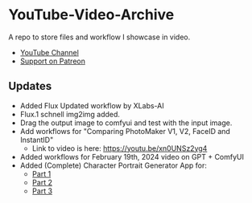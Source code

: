 # YouTube-Video-Archive
A repo to store files and workflow I showcase in video.

- [YouTube Channel](https://www.youtube.com/@CodeCraftersCorner)
- [Support on Patreon](https://www.patreon.com/codecrafterscorner)

## Updates
 - Added Flux Updated workflow by XLabs-AI
 - Flux.1 schnell img2img added. 
  - Drag the output image to comfyui and test with the input image.
 - Add workflows for "Comparing PhotoMaker V1, V2, FaceID and InstantID"
   - Link to video is here: https://youtu.be/xn0UNSz2yg4
 - Added workflows for February 19th, 2024 video on GPT + ComfyUI
 - Added (Complete) Character Portrait Generator App for:
    - [Part 1](https://youtu.be/kmZqoLJ2Dhk)
    - [Part 2](https://youtu.be/1iPcRGyj7-E)
    - [Part 3](https://youtu.be/zajODlpfOs4)
